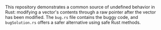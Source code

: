 This repository demonstrates a common source of undefined behavior in Rust: modifying a vector's contents through a raw pointer after the vector has been modified.  The `bug.rs` file contains the buggy code, and `bugSolution.rs` offers a safer alternative using safe Rust methods.